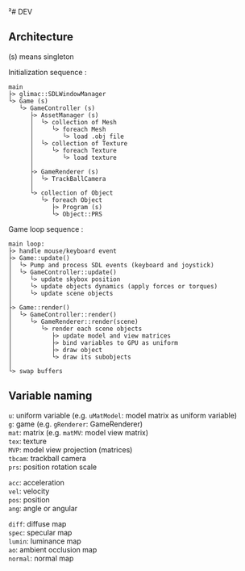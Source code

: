 ²# DEV

## Architecture

(s) means singleton

Initialization sequence :

```
main
├> glimac::SDLWindowManager
└> Game (s)
   └> GameController (s)
      ├> AssetManager (s)
      │  └> collection of Mesh
      │     └> foreach Mesh
      │        └> load .obj file
      │  └> collection of Texture
      │     └> foreach Texture
      │        └> load texture
      │
      ├> GameRenderer (s)
      │  └> TrackBallCamera
      │
      └> collection of Object
         └> foreach Object
            ├> Program (s)
            └> Object::PRS
```

Game loop sequence :
```
main loop:
├> handle mouse/keyboard event
├> Game::update()
│  └> Pump and process SDL events (keyboard and joystick)
│  └> GameController::update()
│     └> update skybox position
│     └> update objects dynamics (apply forces or torques)
│     └> update scene objects
│
├> Game::render()
│  └> GameController::render()
│     └> GameRenderer::render(scene)
│        └> render each scene objects
│           ├> update model and view matrices
│           ├> bind variables to GPU as uniform
│           ├> draw object
│           └> draw its subobjects
│
└> swap buffers
```


## Variable naming

`u`: uniform variable (e.g. `uMatModel`: model matrix as uniform variable) \
`g`: game (e.g. `gRenderer`: GameRenderer) \
`mat`: matrix (e.g. `matMV`: model view matrix) \
`tex`: texture \
`MVP`: model view projection (matrices) \
`tbcam`: trackball camera \
`prs`: position rotation scale

`acc`: acceleration \
`vel`: velocity \
`pos`: position \
`ang`: angle or angular


`diff`: diffuse map \
`spec`: specular map \
`lumin`: luminance map \
`ao`: ambient occlusion map \
`normal`: normal map